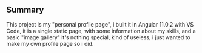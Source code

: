 
## Summary

This project is my "personal profile page", i built it in Angular 11.0.2  with VS Code,
it is a single static page, with some information about my skills, and a basic "image gallery"
it's nothing special, kind of useless, i just wanted to make my own profile page so i did.
